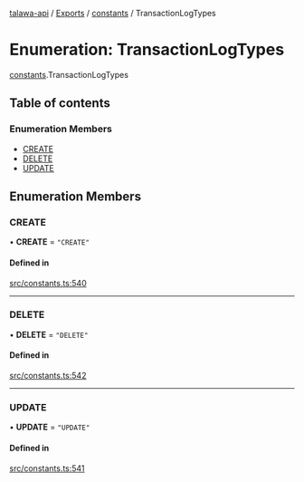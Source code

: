 [talawa-api](../README.md) / [Exports](../modules.md) / [constants](../modules/constants.md) / TransactionLogTypes

# Enumeration: TransactionLogTypes

[constants](../modules/constants.md).TransactionLogTypes

## Table of contents

### Enumeration Members

- [CREATE](constants.TransactionLogTypes.md#create)
- [DELETE](constants.TransactionLogTypes.md#delete)
- [UPDATE](constants.TransactionLogTypes.md#update)

## Enumeration Members

### CREATE

• **CREATE** = ``"CREATE"``

#### Defined in

[src/constants.ts:540](https://github.com/PalisadoesFoundation/talawa-api/blob/12ccdb6/src/constants.ts#L540)

___

### DELETE

• **DELETE** = ``"DELETE"``

#### Defined in

[src/constants.ts:542](https://github.com/PalisadoesFoundation/talawa-api/blob/12ccdb6/src/constants.ts#L542)

___

### UPDATE

• **UPDATE** = ``"UPDATE"``

#### Defined in

[src/constants.ts:541](https://github.com/PalisadoesFoundation/talawa-api/blob/12ccdb6/src/constants.ts#L541)
